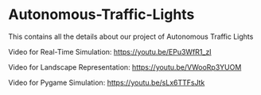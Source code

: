# Autonomous-Traffic-Lights
This contains all the details about our project of Autonomous Traffic Lights

Video for Real-Time Simulation: https://youtu.be/EPu3WfR1_zI

Video for Landscape Representation: https://youtu.be/VWooRp3YUOM

Video for Pygame Simulation: https://youtu.be/sLx6TTFsJtk
